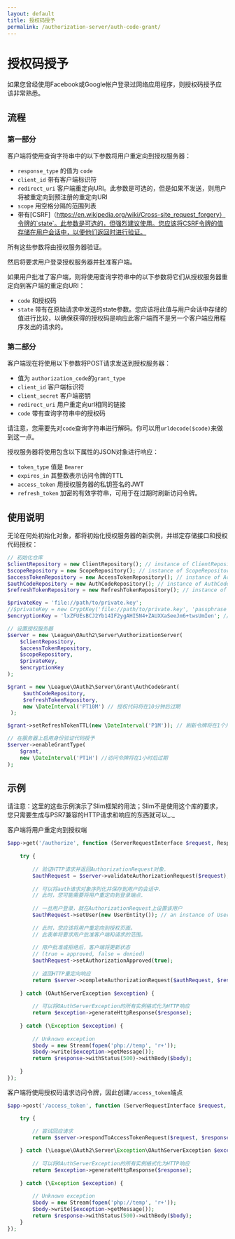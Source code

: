 ```yaml
---
layout: default
title: 授权码授予
permalink: /authorization-server/auth-code-grant/
---
```


# 授权码授予

如果您曾经使用Facebook或Google帐户登录过网络应用程序，则授权码授予应该非常熟悉。

## 流程

### 第一部分

客户端将使用查询字符串中的以下参数将用户重定向到授权服务器：

* `response_type` 的值为 `code`
* `client_id` 带有客户端标识符
* `redirect_uri` 客户端重定向URI。此参数是可选的，但是如果不发送，则用户将被重定向到预注册的重定向URI
* `scope`  用空格分隔的范围列表
* 带有[CSRF]（https://en.wikipedia.org/wiki/Cross-site_request_forgery）令牌的`state`。此参数是可选的，但强烈建议使用。您应该将CSRF令牌的值存储在用户会话中，以便他们返回时进行验证。

所有这些参数将由授权服务器验证。

然后将要求用户登录授权服务器并批准客户端。

如果用户批准了客户端，则将使用查询字符串中的以下参数将它们从授权服务器重定向到客户端的重定向URI：

* `code` 和授权码
* `state` 带有在原始请求中发送的state参数。您应该将此值与用户会话中存储的值进行比较，以确保获得的授权码是响应此客户端而不是另一个客户端应用程序发出的请求的。

### 第二部分

客户端现在将使用以下参数将POST请求发送到授权服务器：

* 值为 `authorization_code`的`grant_type` 
* `client_id` 客户端标识符
* `client_secret` 客户端密钥
* `redirect_uri` 用户重定向url相同的链接
* `code` 带有查询字符串中的授权码

请注意，您需要先对`code`查询字符串进行解码。你可以用`urldecode($code)`来做到这一点。

授权服务器将使用包含以下属性的JSON对象进行响应： 

* `token_type` 值是 `Bearer`
* `expires_in` 其整数表示访问令牌的TTL
* `access_token` 用授权服务器的私钥签名的JWT
* `refresh_token` 加密的有效字符串，可用于在过期时刷新访问令牌。

## 使用说明

无论在何处初始化对象，都将初始化授权服务器的新实例，并绑定存储接口和授权代码授权：

~~~ php
// 初始化仓库
$clientRepository = new ClientRepository(); // instance of ClientRepositoryInterface
$scopeRepository = new ScopeRepository(); // instance of ScopeRepositoryInterface
$accessTokenRepository = new AccessTokenRepository(); // instance of AccessTokenRepositoryInterface
$authCodeRepository = new AuthCodeRepository(); // instance of AuthCodeRepositoryInterface
$refreshTokenRepository = new RefreshTokenRepository(); // instance of RefreshTokenRepositoryInterface

$privateKey = 'file://path/to/private.key';
//$privateKey = new CryptKey('file://path/to/private.key', 'passphrase'); // 如果私钥有密码短语
$encryptionKey = 'lxZFUEsBCJ2Yb14IF2ygAHI5N4+ZAUXXaSeeJm6+twsUmIen'; // generate using base64_encode(random_bytes(32))

// 设置授权服务器
$server = new \League\OAuth2\Server\AuthorizationServer(
    $clientRepository,
    $accessTokenRepository,
    $scopeRepository,
    $privateKey,
    $encryptionKey
);

$grant = new \League\OAuth2\Server\Grant\AuthCodeGrant(
     $authCodeRepository,
     $refreshTokenRepository,
     new \DateInterval('PT10M') // 授权代码将在10分钟后过期
 );

$grant->setRefreshTokenTTL(new \DateInterval('P1M')); // 刷新令牌将在1个月后过期

// 在服务器上启用身份验证代码授予
$server->enableGrantType(
    $grant,
    new \DateInterval('PT1H') //访问令牌将在1小时后过期
);
~~~

## 示例

请注意：这里的这些示例演示了Slim框架的用法；Slim不是使用这个库的要求，您只需要生成与PSR7兼容的HTTP请求和响应的东西就可以_._

客户端将用户重定向到授权端

~~~ php
$app->get('/authorize', function (ServerRequestInterface $request, ResponseInterface $response) use ($server) {
   
    try {
    
        // 验证HTTP请求并返回AuthorizationRequest对象.
        $authRequest = $server->validateAuthorizationRequest($request);
        
        // 可以将auth请求对象序列化并保存到用户的会话中.
        // 此时，您可能需要将用户重定向到登录端点.
        
        // 一旦用户登录，就在AuthorizationRequest上设置该用户
        $authRequest->setUser(new UserEntity()); // an instance of UserEntityInterface
        
        // 此时，您应该将用户重定向到授权页面。
        // 此表单将要求用户批准客户端和请求的范围。
        
        // 用户批准或拒绝后，客户端将更新状态
        // (true = approved, false = denied)
        $authRequest->setAuthorizationApproved(true);
        
        // 返回HTTP重定向响应
        return $server->completeAuthorizationRequest($authRequest, $response);
        
    } catch (OAuthServerException $exception) {
    
        // 可以将OAuthServerException的所有实例格式化为HTTP响应
        return $exception->generateHttpResponse($response);
        
    } catch (\Exception $exception) {
    
        // Unknown exception
        $body = new Stream(fopen('php://temp', 'r+'));
        $body->write($exception->getMessage());
        return $response->withStatus(500)->withBody($body);
        
    }
});
~~~

客户端将使用授权码请求访问令牌，因此创建`/access_token`端点

~~~ php
$app->post('/access_token', function (ServerRequestInterface $request, ResponseInterface $response) use ($server) {

    try {
    
        // 尝试回应请求
        return $server->respondToAccessTokenRequest($request, $response);

    } catch (\League\OAuth2\Server\Exception\OAuthServerException $exception) {
    
        // 可以将OAuthServerException的所有实例格式化为HTTP响应
        return $exception->generateHttpResponse($response);
        
    } catch (\Exception $exception) {
    
        // Unknown exception
        $body = new Stream(fopen('php://temp', 'r+'));
        $body->write($exception->getMessage());
        return $response->withStatus(500)->withBody($body);
    }
});
~~~

